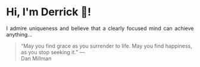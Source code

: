 # Hi, I'm Derrick 👋!
<p align="justify">I admire uniqueness and believe that a clearly focused mind can achieve anything...</p> 
<!-- #quote-start -->
<blockquote>&ldquo;May you find grace as you surrender to life. May you find happiness, as you stop seeking it.&rdquo; &mdash; <footer>Dan Millman</footer></blockquote>
<!-- #quote-end -->
